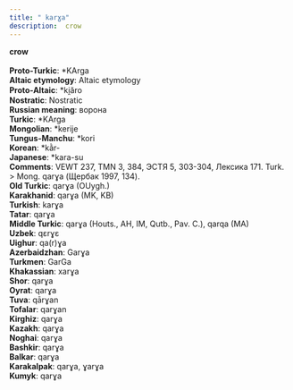 ```yaml
---
title: " karɣa"
description:  crow
---
```

<strong> crow</strong><br><br>
<strong>Proto-Turkic</strong>:  *KArga<br>
<strong>Altaic etymology</strong>:  Altaic etymology<br>
<strong> Proto-Altaic</strong>:  *ki̯ăro<br>
<strong>Nostratic</strong>:  Nostratic<br>
<strong>Russian meaning</strong>:  ворона<br>
<strong>Turkic</strong>:  *KArga<br>
<strong>Mongolian</strong>:  *kerije<br>
<strong>Tungus-Manchu</strong>:  *kori<br>
<strong>Korean</strong>:  *kằr-<br>
<strong>Japanese</strong>:  *kara-su<br>
<strong>Comments</strong>:  VEWT 237, TMN 3, 384, ЭСТЯ 5, 303-304, Лексика 171. Turk. > Mong. qarɣa (Щербак 1997, 134).<br>
<strong>Old Turkic</strong>:  qarɣa (OUygh.)<br>
<strong>Karakhanid</strong>:  qarɣa (MK, KB)<br>
<strong>Turkish</strong>:  karɣa<br>
<strong>Tatar</strong>:  qarɣa<br>
<strong>Middle Turkic</strong>:  qarɣa (Houts., AH, IM, Qutb., Pav. C.), qarqa (MA)<br>
<strong>Uzbek</strong>:  qɛrɣɛ<br>
<strong>Uighur</strong>:  qa(r)ɣa<br>
<strong>Azerbaidzhan</strong>:  Garɣa<br>
<strong>Turkmen</strong>:  GarGa<br>
<strong>Khakassian</strong>:  xarɣa<br>
<strong>Shor</strong>:  qarɣa<br>
<strong>Oyrat</strong>:  qarɣa<br>
<strong>Tuva</strong>:  qārɣan<br>
<strong>Tofalar</strong>:  qarɣan<br>
<strong>Kirghiz</strong>:  qarɣa<br>
<strong>Kazakh</strong>:  qarɣa<br>
<strong>Noghai</strong>:  qarɣa<br>
<strong>Bashkir</strong>:  qarɣa<br>
<strong>Balkar</strong>:  qarɣa<br>
<strong>Karakalpak</strong>:  qarɣa, ɣarɣa<br>
<strong>Kumyk</strong>:  qarɣa<br>


